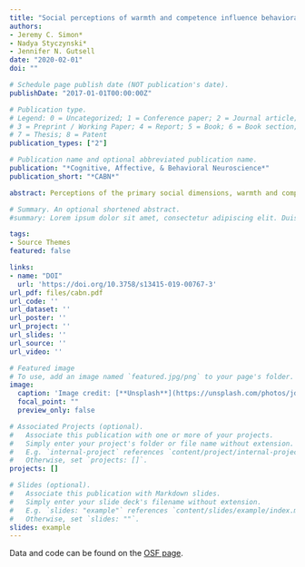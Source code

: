 ```yaml
---
title: "Social perceptions of warmth and competence influence behavioral intentions and neural processing"
authors:
- Jeremy C. Simon*
- Nadya Styczynski*
- Jennifer N. Gutsell
date: "2020-02-01"
doi: ""

# Schedule page publish date (NOT publication's date).
publishDate: "2017-01-01T00:00:00Z"

# Publication type.
# Legend: 0 = Uncategorized; 1 = Conference paper; 2 = Journal article;
# 3 = Preprint / Working Paper; 4 = Report; 5 = Book; 6 = Book section;
# 7 = Thesis; 8 = Patent
publication_types: ["2"]

# Publication name and optional abbreviated publication name.
publication: "*Cognitive, Affective, & Behavioral Neuroscience*"
publication_short: "*CABN*"

abstract: Perceptions of the primary social dimensions, warmth and competence, determine how we view and relate to social targets.  To discern how warmth and competence might affect neural processing and its downstream behavioral consequences, we manipulated impressions of targets’ warmth and competence and then measured intentions towards the target and motor resonance, a neural process previously linked to social processing. While EEG was recorded, 66 participants watched videos of people performing a simple motor activity and completed a measure of hypothetical intentions to help or harm.  Both perceptions of warmth and competence predicted an increase in helping intentions.  Moreover, participants showed the least motor resonance with high competence-medium warmth targets, suggesting the importance of both social dimensions in driving neural simulation of targets’ actions.  Perceptions of a person’s warmth and competence can thus affect not only how others might intend to treat them, but also how they might process their basic experiences on a neural level.

# Summary. An optional shortened abstract.
#summary: Lorem ipsum dolor sit amet, consectetur adipiscing elit. Duis posuere tellus ac convallis placerat. #Proin tincidunt magna sed ex sollicitudin condimentum.

tags:
- Source Themes
featured: false

links:
- name: "DOI"
  url: 'https://doi.org/10.3758/s13415-019-00767-3'
url_pdf: files/cabn.pdf
url_code: ''
url_dataset: ''
url_poster: ''
url_project: ''
url_slides: ''
url_source: ''
url_video: ''

# Featured image
# To use, add an image named `featured.jpg/png` to your page's folder. 
image:
  caption: 'Image credit: [**Unsplash**](https://unsplash.com/photos/jdD8gXaTZsc)'
  focal_point: ""
  preview_only: false

# Associated Projects (optional).
#   Associate this publication with one or more of your projects.
#   Simply enter your project's folder or file name without extension.
#   E.g. `internal-project` references `content/project/internal-project/index.md`.
#   Otherwise, set `projects: []`.
projects: []

# Slides (optional).
#   Associate this publication with Markdown slides.
#   Simply enter your slide deck's filename without extension.
#   E.g. `slides: "example"` references `content/slides/example/index.md`.
#   Otherwise, set `slides: ""`.
slides: example
---
```




Data and code can be found on the [OSF page](https://osf.io/kucjd/).

